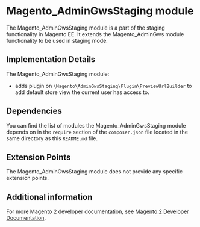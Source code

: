 # Magento_AdminGwsStaging module

The Magento_AdminGwsStaging module is a part of the staging functionality in Magento EE. It extends the Magento_AdminGws module functionality to be used in staging mode.

## Implementation Details

The Magento_AdminGwsStaging module:

- adds plugin on `\Magento\AdminGwsStaging\Plugin\PreviewUrlBuilder` to add default store view the current user has access to.

## Dependencies

You can find the list of modules the Magento_AdminGwsStaging module depends on in the `require` section of the `composer.json` file located in the same directory as this `README.md` file.

## Extension Points

The Magento_AdminGwsStaging module does not provide any specific extension points.

## Additional information

For more Magento 2 developer documentation, see [Magento 2 Developer Documentation](https://devdocs.magento.com).
